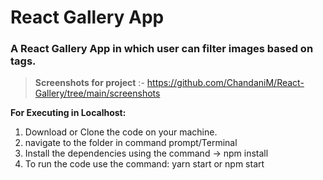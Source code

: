 # React Gallery App
### A React Gallery App in which user can filter images based on tags.
  
   > **Screenshots for project** :-	 https://github.com/ChandaniM/React-Gallery/tree/main/screenshots
   
   **For Executing in Localhost:**
   
   1. Download or Clone the code on your machine.
   2. navigate to the folder in command prompt/Terminal
   3. Install the dependencies using the command -> npm install 
   5. To run the code use the command: yarn start or npm start 
